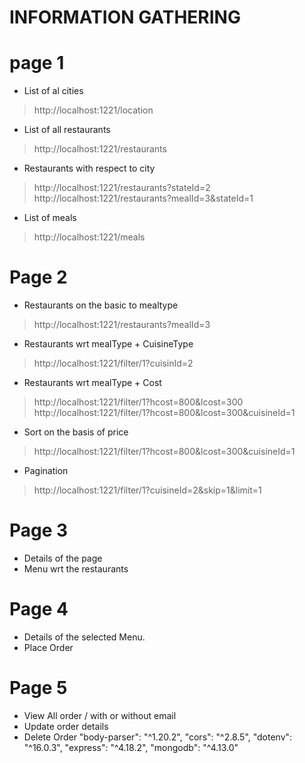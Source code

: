  # INFORMATION GATHERING

 # page 1

* List of al cities
> http://localhost:1221/location

* List of all restaurants
> http://localhost:1221/restaurants

* Restaurants with respect to city
> http://localhost:1221/restaurants?stateId=2
> http://localhost:1221/restaurants?mealId=3&stateId=1

* List of meals
> http://localhost:1221/meals

# Page 2

* Restaurants on the basic to mealtype
> http://localhost:1221/restaurants?mealId=3

* Restaurants wrt mealType + CuisineType
> http://localhost:1221/filter/1?cuisinId=2

* Restaurants wrt mealType + Cost
> http://localhost:1221/filter/1?hcost=800&lcost=300
> http://localhost:1221/filter/1?hcost=800&lcost=300&cuisineId=1

* Sort on the  basis of price
> http://localhost:1221/filter/1?hcost=800&lcost=300&cuisineId=1

* Pagination
> http://localhost:1221/filter/1?cuisineId=2&skip=1&limit=1

# Page 3

* Details of the page
* Menu wrt the restaurants

# Page 4

* Details of the selected Menu.
* Place Order

# Page 5

* View All order / with or without email
* Update order details
* Delete Order   "body-parser": "^1.20.2",
    "cors": "^2.8.5",
    "dotenv": "^16.0.3",
    "express": "^4.18.2",
    "mongodb": "^4.13.0"